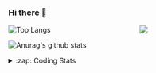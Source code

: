 ### Hi there 👋

<!--
**tao8687/tao8687** is a ✨ _special_ ✨ repository because its `README.md` (this file) appears on your GitHub profile.

Here are some ideas to get you started:

- 🔭 I’m currently working on ...
- 🌱 I’m currently learning ...
- 👯 I’m looking to collaborate on ...
- 🤔 I’m looking for help with ...
- 💬 Ask me about ...
- 📫 How to reach me: ...
- 😄 Pronouns: ...
- ⚡ Fun fact: ...
-->

<img align='right' src="https://media.giphy.com/media/M9gbBd9nbDrOTu1Mqx/giphy.gif" width="240">

  
![Top Langs](https://github-readme-stats.vercel.app/api/top-langs/?username=tao8687&layout=compact&title_color=23238E&text_color=A67D3D)

![Anurag's github stats](https://github-readme-stats.vercel.app/api?username=tao8687&show_icons=true&&text_color=A67D3D&title_color=23238E&show_icons=false&count_private=true&hide=stars)

<details>
  <summary>:zap: Coding Stats</summary>
  <br>
    
<!--START_SECTION:waka-->
![Code Time](http://img.shields.io/badge/Code%20Time-2%2C163%20hrs%2044%20mins-blue)

![Profile Views](http://img.shields.io/badge/Profile%20Views-0-blue)

**🐱 My GitHub Data** 

> 📦 1.5 MB Used in GitHub's Storage 
 > 
> 🏆 265 Contributions in the Year 2025
 > 
> 🚫 Not Opted to Hire
 > 
> 📜 63 Public Repositories 
 > 
> 🔑 24 Private Repositories 
 > 
**I'm an Early 🐤** 

```text
🌞 Morning                1867 commits        ██████████████████████░░░   89.76 % 
🌆 Daytime                90 commits          █░░░░░░░░░░░░░░░░░░░░░░░░   04.33 % 
🌃 Evening                119 commits         █░░░░░░░░░░░░░░░░░░░░░░░░   05.72 % 
🌙 Night                  4 commits           ░░░░░░░░░░░░░░░░░░░░░░░░░   00.19 % 
```
📅 **I'm Most Productive on Wednesday** 

```text
Monday                   298 commits         ████░░░░░░░░░░░░░░░░░░░░░   14.33 % 
Tuesday                  284 commits         ███░░░░░░░░░░░░░░░░░░░░░░   13.65 % 
Wednesday                355 commits         ████░░░░░░░░░░░░░░░░░░░░░   17.07 % 
Thursday                 279 commits         ███░░░░░░░░░░░░░░░░░░░░░░   13.41 % 
Friday                   295 commits         ████░░░░░░░░░░░░░░░░░░░░░   14.18 % 
Saturday                 289 commits         ███░░░░░░░░░░░░░░░░░░░░░░   13.89 % 
Sunday                   280 commits         ███░░░░░░░░░░░░░░░░░░░░░░   13.46 % 
```


📊 **This Week I Spent My Time On** 

```text
🕑︎ Time Zone: Asia/Shanghai

💬 Programming Languages: 
YAML                     2 hrs 56 mins       █████████░░░░░░░░░░░░░░░░   36.13 % 
C++                      2 hrs 34 mins       ████████░░░░░░░░░░░░░░░░░   31.57 % 
XML                      1 hr 37 mins        █████░░░░░░░░░░░░░░░░░░░░   19.83 % 
Markdown                 29 mins             ██░░░░░░░░░░░░░░░░░░░░░░░   06.03 % 
C                        15 mins             █░░░░░░░░░░░░░░░░░░░░░░░░   03.18 % 

🔥 Editors: 
VS Code                  8 hrs 7 mins        █████████████████████████   99.71 % 
Cursor                   1 min               ░░░░░░░░░░░░░░░░░░░░░░░░░   00.29 % 

🐱‍💻 Projects: 
Creating-2D-laser-slam-fr4 hrs 41 mins       ██████████████░░░░░░░░░░░   57.61 % 
carto                    1 hr 44 mins        █████░░░░░░░░░░░░░░░░░░░░   21.41 % 
slam_karto               53 mins             ███░░░░░░░░░░░░░░░░░░░░░░   10.95 % 
xiaohongshu-mcp          19 mins             █░░░░░░░░░░░░░░░░░░░░░░░░   03.90 % 
slam_toolbox             10 mins             █░░░░░░░░░░░░░░░░░░░░░░░░   02.16 % 

💻 Operating System: 
Linux                    8 hrs 9 mins        █████████████████████████   100.00 % 
```

**I Mostly Code in C++** 

```text
C++                      11 repos            █████████░░░░░░░░░░░░░░░░   34.38 % 
Python                   8 repos             ██████░░░░░░░░░░░░░░░░░░░   25.00 % 
JavaScript               2 repos             ██░░░░░░░░░░░░░░░░░░░░░░░   06.25 % 
Batchfile                1 repo              █░░░░░░░░░░░░░░░░░░░░░░░░   03.12 % 
HTML                     1 repo              █░░░░░░░░░░░░░░░░░░░░░░░░   03.12 % 
```



**Timeline**

![Lines of Code chart](https://raw.githubusercontent.com/tao8687/tao8687/master/assets/bar_graph.png)


 Last Updated on 21/09/2025 01:54:07 UTC
<!--END_SECTION:waka-->
</details>
